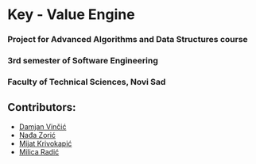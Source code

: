 # Key - Value Engine

### Project for Advanced Algorithms and Data Structures course
### 3rd semester of Software Engineering
### Faculty of Technical Sciences, Novi Sad

## Contributors:
- [Damjan Vinčić](https://github.com/DamjanVincic)
- [Nađa Zorić](https://github.com/zoricnadja)
- [Mijat Krivokapić](https://github.com/mijatkrivokapic)
- [Milica Radić](https://github.com/milicaradicc)